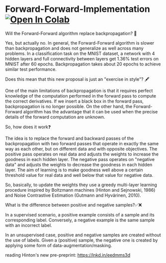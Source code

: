 # Forward-Forward-Implementation [![Open In Colab](https://colab.research.google.com/assets/colab-badge.svg)](https://colab.research.google.com/drive/1L7et4UvvN0Pu0lqnpoR8j1ff_OAiIQ_P?usp=sharing)

Will the Forward-Forward algorithm replace backpropagation? 🤔

Yes, but actually no. In general, the Forward-Forward algorithm is slower than backpropagation and does not generalize as well across many problems.
In a classification task on the MNIST dataset, a network with 4 hidden layers and full connectivity between layers get 1.36% test errors on MNIST after 60 epochs. Backpropagation takes about 20 epochs to achieve similar test performance.


Does this mean that this new proposal is just an "exercise in style"? 🖋️

One of the main limitations of backpropagation is that it requires perfect knowledge of the computation performed in the forward pass to compute the correct derivatives. If we insert a black box in the forward pass, backpropagation is no longer possible.
On the other hand, the Forward-Forward algorithm has the advantage that it can be used when the precise details of the forward computation are unknown.

So, how does it work❓

The idea is to replace the forward and backward passes of the backpropagation with two forward passes that operate in exactly the same way as each other, but on different data and with opposite objectives. The positive pass operates on real data and adjusts the weights to increase the goodness in each hidden layer. The negative pass operates on "negative data" and adjusts the weights to decrease the goodness in each hidden layer. The aim of learning is to make goodness well above a certain threshold value for real data and well below that value for negative data.

So, basically, to update the weights they use a greedy multi-layer learning procedure inspired by Boltzmann machines (Hinton and Sejnowski, 1986) and Noise Contrastive Estimation (Gutmann and Hyvärinen, 2010).

What is the difference between positive and negative samples?✅❌

In a supervised scenario, a positive example consists of a sample and its corresponding label. Conversely, a negative example is the same sample with an incorrect label.

In an unsupervised case, positive and negative samples are created without the use of labels. Given a (positive) sample, the negative one is created by applying some form of data-augmentation/masking.

reading Hinton's new pre-preprint: https://lnkd.in/eedmms3d
